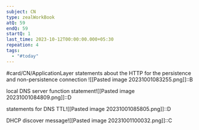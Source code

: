 ```yaml
---
subject: CN
type: zealWorkBook
atQ: 59
endQ: 59
startQ: 1
last_time: 2023-10-12T00:00:00.000+05:30
repeation: 4
tags:
  - "#today"
---
```

#card/CN/ApplicationLayer
statements about the HTTP for the persistence and non-persistence connection	![[Pasted image 20231001083255.png]]::B <!--SR:!2023-10-26,3,246-->

local DNS server function statement![[Pasted image 20231001084809.png]]::D <!--SR:!2023-10-28,4,230-->

statements for DNS TTL![[Pasted image 20231001085805.png]]::D <!--SR:!2023-10-25,3,250-->

DHCP discover message![[Pasted image 20231001100032.png]]::C <!--SR:!2023-10-27,4,270-->
